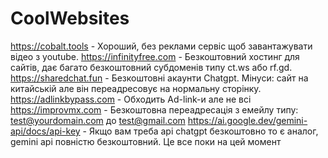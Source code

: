 # CoolWebsites
https://cobalt.tools - Хороший, без реклами сервіс щоб завантажувати відео з youtube.
https://infinityfree.com - Безкоштовний хостинг для сайтів, дає багато безкоштовний субдоменів типу ct.ws або rf.gd.
https://sharedchat.fun - Безкоштовні акаунти Chatgpt. Мінуси: сайт на китайській але він переадресовує на нормальну сторінку.
https://adlinkbypass.com - Обходить Ad-link-и але не всі
https://improvmx.com - Безкоштовна переадресація з емейлу типу: test@yourdomain.com до test@gmail.com
https://ai.google.dev/gemini-api/docs/api-key - Якщо вам треба api chatgpt безкоштовно то є аналог, gemini api повністю безкоштовний.
Це все поки на цей момент
